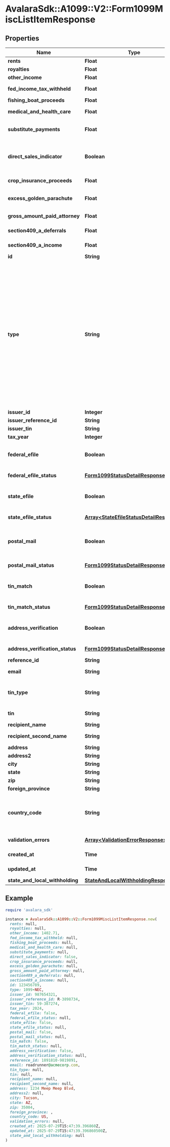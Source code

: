 # AvalaraSdk::A1099::V2::Form1099MiscListItemResponse

## Properties

| Name | Type | Description | Notes |
| ---- | ---- | ----------- | ----- |
| **rents** | **Float** | Rents | [optional] |
| **royalties** | **Float** | Royalties | [optional] |
| **other_income** | **Float** | Other income | [optional] |
| **fed_income_tax_withheld** | **Float** | Federal income tax withheld | [optional] |
| **fishing_boat_proceeds** | **Float** | Fishing boat proceeds | [optional] |
| **medical_and_health_care** | **Float** | Medical and health care payments | [optional] |
| **substitute_payments** | **Float** | Substitute payments in lieu of dividends or interest | [optional] |
| **direct_sales_indicator** | **Boolean** | Payer made direct sales totaling $5,000 or more of consumer products to recipient for resale | [optional] |
| **crop_insurance_proceeds** | **Float** | Crop insurance proceeds | [optional] |
| **excess_golden_parachute** | **Float** | (Legacy field) Excess golden parachute payments | [optional] |
| **gross_amount_paid_attorney** | **Float** | Gross proceeds paid to an attorney | [optional] |
| **section409_a_deferrals** | **Float** | Section 409A deferrals | [optional] |
| **section409_a_income** | **Float** | Nonqualified deferred compensation | [optional] |
| **id** | **String** | ID of the form | [readonly] |
| **type** | **String** | Type of the form. Will be one of:  * 940  * 941  * 943  * 944  * 945  * 1042  * 1042-S  * 1095-B  * 1095-C  * 1097-BTC  * 1098  * 1098-C  * 1098-E  * 1098-Q  * 1098-T  * 3921  * 3922  * 5498  * 5498-ESA  * 5498-SA  * 1099-MISC  * 1099-A  * 1099-B  * 1099-C  * 1099-CAP  * 1099-DIV  * 1099-G  * 1099-INT  * 1099-K  * 1099-LS  * 1099-LTC  * 1099-NEC  * 1099-OID  * 1099-PATR  * 1099-Q  * 1099-R  * 1099-S  * 1099-SA  * T4A  * W-2  * W-2G  * 1099-HC |  |
| **issuer_id** | **Integer** | Issuer ID |  |
| **issuer_reference_id** | **String** | Issuer Reference ID | [optional] |
| **issuer_tin** | **String** | Issuer TIN | [optional] |
| **tax_year** | **Integer** | Tax year | [optional] |
| **federal_efile** | **Boolean** | Boolean indicating that federal e-filing has been scheduled for this form |  |
| **federal_efile_status** | [**Form1099StatusDetailResponse**](Form1099StatusDetailResponse.md) | Federal e-file status | [optional][readonly] |
| **state_efile** | **Boolean** | Boolean indicating that state e-filing has been scheduled for this form |  |
| **state_efile_status** | [**Array&lt;StateEfileStatusDetailResponse&gt;**](StateEfileStatusDetailResponse.md) | State e-file status | [optional][readonly] |
| **postal_mail** | **Boolean** | Boolean indicating that postal mailing to the recipient has been scheduled for this form |  |
| **postal_mail_status** | [**Form1099StatusDetailResponse**](Form1099StatusDetailResponse.md) | Postal mail to recipient status | [optional][readonly] |
| **tin_match** | **Boolean** | Boolean indicating that TIN Matching has been scheduled for this form |  |
| **tin_match_status** | [**Form1099StatusDetailResponse**](Form1099StatusDetailResponse.md) | TIN Match status | [optional][readonly] |
| **address_verification** | **Boolean** | Boolean indicating that address verification has been scheduled for this form |  |
| **address_verification_status** | [**Form1099StatusDetailResponse**](Form1099StatusDetailResponse.md) | Address verification status | [optional][readonly] |
| **reference_id** | **String** | Reference ID | [optional] |
| **email** | **String** | Recipient email address | [optional] |
| **tin_type** | **String** | Type of TIN (Tax ID Number). Will be one of:  * SSN  * EIN  * ITIN  * ATIN | [optional] |
| **tin** | **String** | Recipient Tax ID Number | [optional] |
| **recipient_name** | **String** | Recipient name | [optional] |
| **recipient_second_name** | **String** | Recipient second name | [optional] |
| **address** | **String** | Address | [optional] |
| **address2** | **String** | Address line 2 | [optional] |
| **city** | **String** | City | [optional] |
| **state** | **String** | US state | [optional] |
| **zip** | **String** | Zip/postal code | [optional] |
| **foreign_province** | **String** | Foreign province | [optional] |
| **country_code** | **String** | Country code, as defined at https://www.irs.gov/e-file-providers/country-codes | [optional] |
| **validation_errors** | [**Array&lt;ValidationErrorResponse&gt;**](ValidationErrorResponse.md) | Validation errors | [optional][readonly] |
| **created_at** | **Time** | Creation time | [optional][readonly] |
| **updated_at** | **Time** | Update time | [optional][readonly] |
| **state_and_local_withholding** | [**StateAndLocalWithholdingResponse**](StateAndLocalWithholdingResponse.md) |  | [optional] |

## Example

```ruby
require 'avalara_sdk'

instance = AvalaraSdk::A1099::V2::Form1099MiscListItemResponse.new(
  rents: null,
  royalties: null,
  other_income: 1402.71,
  fed_income_tax_withheld: null,
  fishing_boat_proceeds: null,
  medical_and_health_care: null,
  substitute_payments: null,
  direct_sales_indicator: false,
  crop_insurance_proceeds: null,
  excess_golden_parachute: null,
  gross_amount_paid_attorney: null,
  section409_a_deferrals: null,
  section409_a_income: null,
  id: 123456789,
  type: 1099-NEC,
  issuer_id: 987654321,
  issuer_reference_id: R-3898734,
  issuer_tin: 59-387274,
  tax_year: 2024,
  federal_efile: false,
  federal_efile_status: null,
  state_efile: false,
  state_efile_status: null,
  postal_mail: false,
  postal_mail_status: null,
  tin_match: false,
  tin_match_status: null,
  address_verification: false,
  address_verification_status: null,
  reference_id: 1891810-9819891,
  email: roadrunner@acmecorp.com,
  tin_type: null,
  tin: null,
  recipient_name: null,
  recipient_second_name: null,
  address: 1234 Meep Meep Blvd,
  address2: null,
  city: Tucson,
  state: AZ,
  zip: 35004,
  foreign_province: ,
  country_code: US,
  validation_errors: null,
  created_at: 2025-07-29T15:47:39.396860Z,
  updated_at: 2025-07-29T15:47:39.396860500Z,
  state_and_local_withholding: null
)
```

